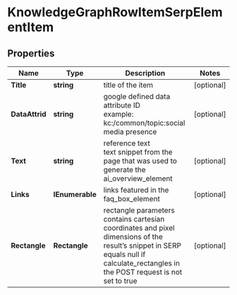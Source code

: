 # KnowledgeGraphRowItemSerpElementItem


## Properties

| Name | Type | Description | Notes |
|------------ | ------------- | ------------- | -------------|
**Title** | **string** | title of the item |[optional]|
**DataAttrid** | **string** | google defined data attribute ID<br>example:<br>kc:/common/topic:social media presence |[optional]|
**Text** | **string** | reference text<br>text snippet from the page that was used to generate the ai_overview_element |[optional]|
**Links** | **IEnumerable<LinkElement>** | links featured in the faq_box_element |[optional]|
**Rectangle** | **Rectangle** | rectangle parameters<br>contains cartesian coordinates and pixel dimensions of the result’s snippet in SERP<br>equals null if calculate_rectangles in the POST request is not set to true |[optional]|